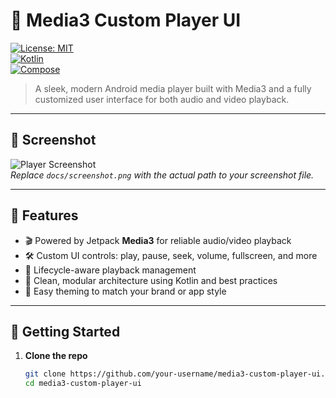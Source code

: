 # 🎵 Media3 Custom Player UI

[![License: MIT](https://img.shields.io/badge/License-MIT-blue.svg)](LICENSE)  
[![Kotlin](https://img.shields.io/badge/Kotlin-1.8%2B-orange.svg)](https://kotlinlang.org)  
[![Compose](https://img.shields.io/badge/Jetpack-Compose%2FUI-green.svg)](https://developer.android.com/jetpack/compose)

> A sleek, modern Android media player built with Media3 and a fully customized user interface for both audio and video playback.

---

## 📸 Screenshot  
![Player Screenshot](./docs/screenshot.png)  
*Replace `docs/screenshot.png` with the actual path to your screenshot file.*

---

## 🚀 Features

- 🎬 Powered by Jetpack **Media3** for reliable audio/video playback  
- 🛠️ Custom UI controls: play, pause, seek, volume, fullscreen, and more  
- 🔄 Lifecycle-aware playback management  
- 🎯 Clean, modular architecture using Kotlin and best practices  
- 🔧 Easy theming to match your brand or app style

---

## 🧱 Getting Started

1. **Clone the repo**  
   ```bash
   git clone https://github.com/your-username/media3-custom-player-ui.git
   cd media3-custom-player-ui

